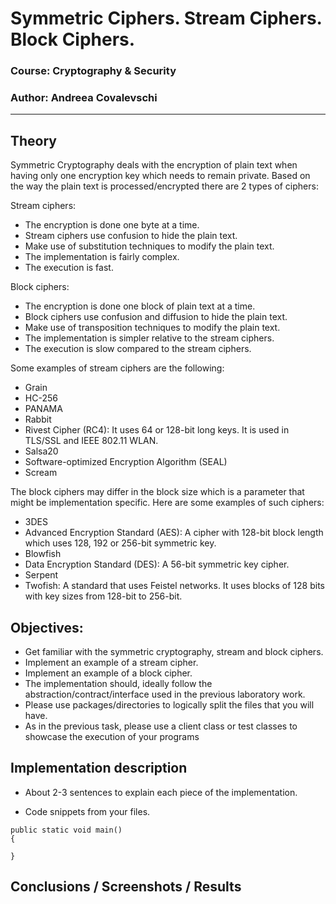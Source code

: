 #  Symmetric Ciphers. Stream Ciphers. Block Ciphers.

### Course: Cryptography & Security
### Author: Andreea Covalevschi

----

## Theory
Symmetric Cryptography deals with the encryption of plain text when 
having only one encryption key which needs to remain private. 
Based on the way the plain text is processed/encrypted there 
are 2 types of ciphers:

Stream ciphers: <br>
- The encryption is done one byte at a time.
- Stream ciphers use confusion to hide the plain text.
- Make use of substitution techniques to modify the plain text.
- The implementation is fairly complex.
- The execution is fast.

Block ciphers:
- The encryption is done one block of plain text at a time.
- Block ciphers use confusion and diffusion to hide the plain text.
- Make use of transposition techniques to modify the plain text.
- The implementation is simpler relative to the stream ciphers.
- The execution is slow compared to the stream ciphers.

Some examples of stream ciphers are the following:
- Grain
- HC-256
- PANAMA
- Rabbit
- Rivest Cipher (RC4): It uses 64 or 128-bit long keys. It is used in TLS/SSL and IEEE 802.11 WLAN.
- Salsa20 
- Software-optimized Encryption Algorithm (SEAL)
- Scream 

The block ciphers may differ in the block size which is a 
parameter that might be implementation specific. Here are some 
examples of such ciphers:

- 3DES
- Advanced Encryption Standard (AES): A cipher with 128-bit block 
length which uses 128, 192 or 256-bit symmetric key.
- Blowfish
- Data Encryption Standard (DES): A 56-bit symmetric key cipher.
- Serpent
- Twofish: A standard that uses Feistel networks. It uses blocks 
of 128 bits with key sizes from 128-bit to 256-bit.

## Objectives:
- Get familiar with the symmetric cryptography, stream and block ciphers.
- Implement an example of a stream cipher.
- Implement an example of a block cipher.
- The implementation should, ideally follow the abstraction/contract/interface used in the previous laboratory work.
- Please use packages/directories to logically split the files that you will have.
- As in the previous task, please use a client class or test classes to showcase the execution of your programs


## Implementation description

* About 2-3 sentences to explain each piece of the implementation.


* Code snippets from your files.

```
public static void main() 
{

}
```


## Conclusions / Screenshots / Results
